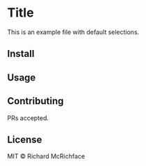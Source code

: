 # Title

This is an example file with default selections.

## Install



## Usage



## Contributing

PRs accepted.



## License

MIT © Richard McRichface